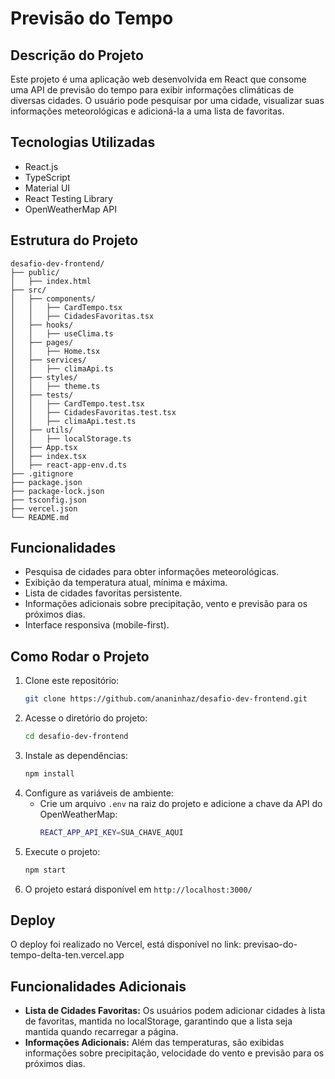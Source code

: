 # Previsão do Tempo

## Descrição do Projeto
Este projeto é uma aplicação web desenvolvida em React que consome uma API de previsão do tempo para exibir informações climáticas de diversas cidades. O usuário pode pesquisar por uma cidade, visualizar suas informações meteorológicas e adicioná-la a uma lista de favoritas.

## Tecnologias Utilizadas
- React.js
- TypeScript
- Material UI
- React Testing Library
- OpenWeatherMap API

## Estrutura do Projeto
```
desafio-dev-frontend/
├── public/
│   ├── index.html
├── src/
│   ├── components/
│   │   ├── CardTempo.tsx
│   │   ├── CidadesFavoritas.tsx
│   ├── hooks/
│   │   ├── useClima.ts
│   ├── pages/
│   │   ├── Home.tsx
│   ├── services/
│   │   ├── climaApi.ts
│   ├── styles/
│   │   ├── theme.ts
│   ├── tests/
│   │   ├── CardTempo.test.tsx
│   │   ├── CidadesFavoritas.test.tsx
│   │   ├── climaApi.test.ts
│   ├── utils/
│   │   ├── localStorage.ts
│   ├── App.tsx
│   ├── index.tsx
│   ├── react-app-env.d.ts
├── .gitignore
├── package.json
├── package-lock.json
├── tsconfig.json
├── vercel.json
└── README.md
```

## Funcionalidades
- Pesquisa de cidades para obter informações meteorológicas.
- Exibição da temperatura atual, mínima e máxima.
- Lista de cidades favoritas persistente.
- Informações adicionais sobre precipitação, vento e previsão para os próximos dias.
- Interface responsiva (mobile-first).

## Como Rodar o Projeto
1. Clone este repositório:
   ```sh
   git clone https://github.com/ananinhaz/desafio-dev-frontend.git
   ```
2. Acesse o diretório do projeto:
   ```sh
   cd desafio-dev-frontend
   ```
3. Instale as dependências:
   ```sh
   npm install
   ```
4. Configure as variáveis de ambiente:
   - Crie um arquivo `.env` na raiz do projeto e adicione a chave da API do OpenWeatherMap:
     ```sh
     REACT_APP_API_KEY=SUA_CHAVE_AQUI
     ```
5. Execute o projeto:
   ```sh
   npm start
   ```
6. O projeto estará disponível em `http://localhost:3000/`

## Deploy
O deploy foi realizado no Vercel, está disponível no link: previsao-do-tempo-delta-ten.vercel.app

## Funcionalidades Adicionais
- **Lista de Cidades Favoritas:** Os usuários podem adicionar cidades à lista de favoritas, mantida no localStorage, garantindo que a lista seja mantida quando recarregar a página.
- **Informações Adicionais:** Além das temperaturas, são exibidas informações sobre precipitação, velocidade do vento e previsão para os próximos dias.


